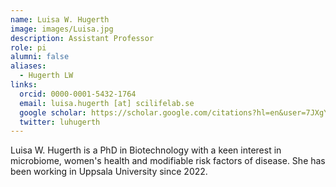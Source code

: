 ```yaml
---
name: Luisa W. Hugerth
image: images/Luisa.jpg
description: Assistant Professor
role: pi
alumni: false
aliases:
  - Hugerth LW
links:
  orcid: 0000-0001-5432-1764
  email: luisa.hugerth [at] scilifelab.se
  google scholar: https://scholar.google.com/citations?hl=en&user=7JXgYtsAAAAJ
  twitter: luhugerth
---
```

Luisa W. Hugerth is a PhD in Biotechnology with a keen interest in microbiome, women's health and modifiable risk factors of disease. She has been working in Uppsala University since 2022.